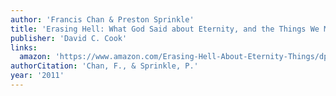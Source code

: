 ```yaml
---
author: 'Francis Chan & Preston Sprinkle'
title: 'Erasing Hell: What God Said about Eternity, and the Things We Made Up'
publisher: 'David C. Cook'
links:
  amazon: 'https://www.amazon.com/Erasing-Hell-About-Eternity-Things/dp/0781407257'
authorCitation: 'Chan, F., & Sprinkle, P.'
year: '2011'
---
```

